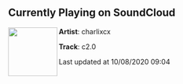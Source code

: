 ## Currently Playing on SoundCloud

[<img align="left" width="100" src="https://i1.sndcdn.com/artworks-tIJi0ALaaRYe-0-t50x50.jpg">](https://soundcloud.com/charlixcx/c2-0?in=charlixcx/sets/how-im-feeling-now-1)

**Artist**: charlixcx 

**Track**: c2.0

Last updated at 10/08/2020 09:04
